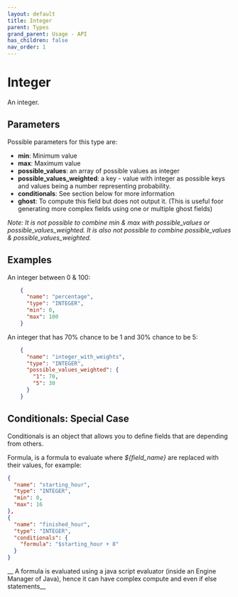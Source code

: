 ```yaml
---
layout: default
title: Integer
parent: Types
grand_parent: Usage - API
has_children: false
nav_order: 1
---
```


# Integer

An integer.

## Parameters

Possible parameters for this type are:

- **min**: Minimum value
- **max**: Maximum value
- **possible_values**: an array of possible values as integer
- **possible_values_weighted**: a key - value with integer as possible keys and values being a number representing probability.
- **conditionals**: See section below for more information
- **ghost**: To compute this field but does not output it. (This is useful foor generating more complex fields using one or multiple ghost fields)

*Note: It is not possible to combine min & max with possible_values or possible_values_weighted. It is also not possible to combine possible_values & possible_values_weighted.*

## Examples

An integer between 0 & 100:

```json
    {
      "name": "percentage",
      "type": "INTEGER",
      "min": 0,
      "max": 100
    }
```

An integer that has 70% chance to be 1 and 30% chance to be 5:
```json
    {
      "name": "integer_with_weights",
      "type": "INTEGER",
      "possible_values_weighted": {
        "1": 70,
        "5": 30
      }
    }
```

## Conditionals: Special Case

Conditionals is an object that allows you to define fields that are depending from others.

Formula, is a formula to evaluate where _${field_name}_ are replaced with their values, for example:

```json
{
  "name": "starting_hour",
  "type": "INTEGER",
  "min": 0,
  "max": 16
},
{
  "name": "finished_hour",
  "type": "INTEGER",
  "conditionals": {
    "formula": "$starting_hour + 8"
  }
}
```

__ A formula is evaluated using a java script evaluator (inside an Engine Manager of Java), hence it can have complex compute and even if else statements__